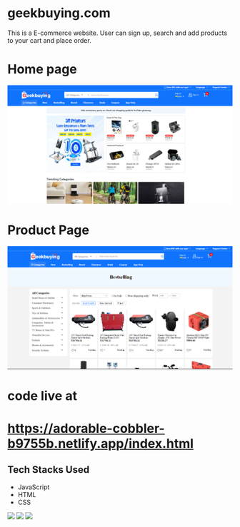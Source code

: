 # geekbuying.com
 This is a E-commerce website.
User can sign up, search and add products to your cart and place order.
# 

# Home page
![Landing Page](landingPage.png)

# Product Page
![Product Page](geekbuy.png)

# code live at
# https://adorable-cobbler-b9755b.netlify.app/index.html

## Tech Stacks Used

- JavaScript
- HTML
- CSS


<p>
   <img src="https://img.icons8.com/color/64/000000/javascript.png"/>
   
   <img src="https://img.icons8.com/color/64/000000/html-5.png"/>
   <img src="https://img.icons8.com/color/64/000000/css3.png" />

 </p>
